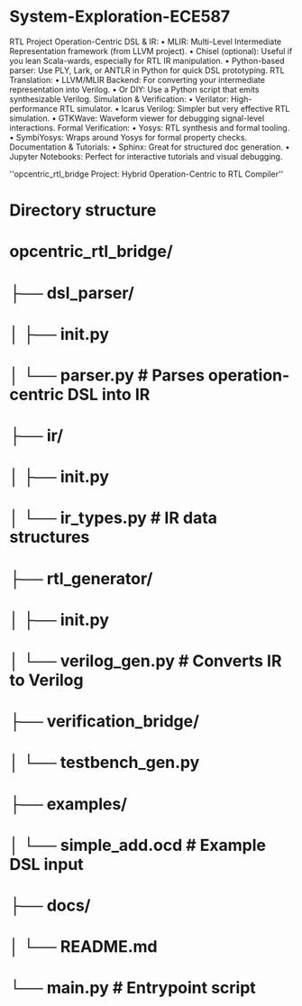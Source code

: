 # System-Exploration-ECE587

RTL Project
Operation-Centric DSL & IR:
•	MLIR: Multi-Level Intermediate Representation framework (from LLVM project).
•	Chisel (optional): Useful if you lean Scala-wards, especially for RTL IR manipulation.
•	Python-based parser: Use PLY, Lark, or ANTLR in Python for quick DSL prototyping.
RTL Translation:
•	LLVM/MLIR Backend: For converting your intermediate representation into Verilog.
•	Or DIY: Use a Python script that emits synthesizable Verilog.
Simulation & Verification:
•	Verilator: High-performance RTL simulator.
•	Icarus Verilog: Simpler but very effective RTL simulation.
•	GTKWave: Waveform viewer for debugging signal-level interactions.
Formal Verification:
•	Yosys: RTL synthesis and formal tooling.
•	SymbiYosys: Wraps around Yosys for formal property checks.
Documentation & Tutorials:
•	Sphinx: Great for structured doc generation.
•	Jupyter Notebooks: Perfect for interactive tutorials and visual debugging.

''opcentric_rtl_bridge Project: Hybrid Operation-Centric to RTL Compiler''
# Directory structure 
# opcentric_rtl_bridge/
# ├── dsl_parser/
# │   ├── __init__.py
# │   └── parser.py       # Parses operation-centric DSL into IR
# ├── ir/
# │   ├── __init__.py
# │   └── ir_types.py     # IR data structures
# ├── rtl_generator/
# │   ├── __init__.py
# │   └── verilog_gen.py  # Converts IR to Verilog
# ├── verification_bridge/
# │   └── testbench_gen.py
# ├── examples/
# │   └── simple_add.ocd  # Example DSL input
# ├── docs/
# │   └── README.md
# └── main.py             # Entrypoint script
